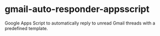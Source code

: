 # gmail-auto-responder-appsscript
Google Apps Script to automatically reply to unread Gmail threads with a predefined template.

